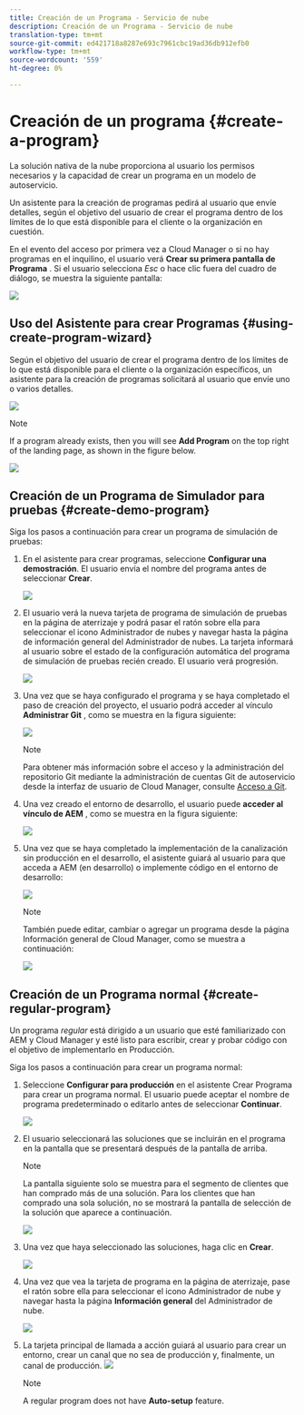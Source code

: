 ```yaml
---
title: Creación de un Programa - Servicio de nube
description: Creación de un Programa - Servicio de nube
translation-type: tm+mt
source-git-commit: ed421718a8287e693c7961cbc19ad36db912efb0
workflow-type: tm+mt
source-wordcount: '559'
ht-degree: 0%

---
```



# Creación de un programa {#create-a-program}

La solución nativa de la nube proporciona al usuario los permisos necesarios y la capacidad de crear un programa en un modelo de autoservicio.

Un asistente para la creación de programas pedirá al usuario que envíe detalles, según el objetivo del usuario de crear el programa dentro de los límites de lo que está disponible para el cliente o la organización en cuestión.

En el evento del acceso por primera vez a Cloud Manager o si no hay programas en el inquilino, el usuario verá **Crear su primera pantalla de Programa** . Si el usuario selecciona *Esc* o hace clic fuera del cuadro de diálogo, se muestra la siguiente pantalla:

![](assets/create-program1.png)


## Uso del Asistente para crear Programas {#using-create-program-wizard}

Según el objetivo del usuario de crear el programa dentro de los límites de lo que está disponible para el cliente o la organización específicos, un asistente para la creación de programas solicitará al usuario que envíe uno o varios detalles.

![](assets/create-program-2.png)

>[!NOTE]
>If a program already exists, then you will see **Add Program** on the top right of the landing page, as shown in the figure below.

![](assets/create-program-add.png)

## Creación de un Programa de Simulador para pruebas {#create-demo-program}

Siga los pasos a continuación para crear un programa de simulación de pruebas:

1. En el asistente para crear programas, seleccione **Configurar una demostración**. El usuario envía el nombre del programa antes de seleccionar **Crear**.

   ![](assets/create-program-setupdemo.png)

1. El usuario verá la nueva tarjeta de programa de simulación de pruebas en la página de aterrizaje y podrá pasar el ratón sobre ella para seleccionar el icono Administrador de nubes y navegar hasta la página de información general del Administrador de nubes. La tarjeta informará al usuario sobre el estado de la configuración automática del programa de simulación de pruebas recién creado. El usuario verá progresión.

   ![](assets/program-create-setupdemo2.png)

1. Una vez que se haya configurado el programa y se haya completado el paso de creación del proyecto, el usuario podrá acceder al vínculo **Administrar Git** , como se muestra en la figura siguiente:

   ![](assets/create-program4.png)

   >[!NOTE]
   >
   >Para obtener más información sobre el acceso y la administración del repositorio Git mediante la administración de cuentas Git de autoservicio desde la interfaz de usuario de Cloud Manager, consulte [Acceso a Git](/help/implementing/cloud-manager/accessing-git.md).


1. Una vez creado el entorno de desarrollo, el usuario puede **acceder al vínculo de AEM** , como se muestra en la figura siguiente:

   ![](assets/create-program-5.png)

1. Una vez que se haya completado la implementación de la canalización sin producción en el desarrollo, el asistente guiará al usuario para que acceda a AEM (en desarrollo) o implemente código en el entorno de desarrollo:

   ![](assets/create-program-setup-deploy.png)

   >[!NOTE]
   >También puede editar, cambiar o agregar un programa desde la página Información general de Cloud Manager, como se muestra a continuación:

   ![](assets/create-program-a1.png)



## Creación de un Programa normal {#create-regular-program}

Un programa *regular* está dirigido a un usuario que esté familiarizado con AEM y Cloud Manager y esté listo para escribir, crear y probar código con el objetivo de implementarlo en Producción.

Siga los pasos a continuación para crear un programa normal:

1. Seleccione **Configurar para producción** en el asistente Crear Programa para crear un programa normal. El usuario puede aceptar el nombre de programa predeterminado o editarlo antes de seleccionar **Continuar**.

   ![](assets/set-up-prod1.png)

1. El usuario seleccionará las soluciones que se incluirán en el programa en la pantalla que se presentará después de la pantalla de arriba.



   >[!NOTE]
   >
   >La pantalla siguiente solo se muestra para el segmento de clientes que han comprado más de una solución. Para los clientes que han comprado una sola solución, no se mostrará la pantalla de selección de la solución que aparece a continuación.

   ![](assets/set-up-prod2.png)

1. Una vez que haya seleccionado las soluciones, haga clic en **Crear**.

   ![](assets/set-up-prod3.png)

1. Una vez que vea la tarjeta de programa en la página de aterrizaje, pase el ratón sobre ella para seleccionar el icono Administrador de nube y navegar hasta la página **Información general** del Administrador de nube.

   ![](assets/set-up-prod4.png)

1. La tarjeta principal de llamada a acción guiará al usuario para crear un entorno, crear un canal que no sea de producción y, finalmente, un canal de producción.
   ![](assets/set-up-prod5.png)


   >[!NOTE]
   >
   >A regular program does not have **Auto-setup** feature.





